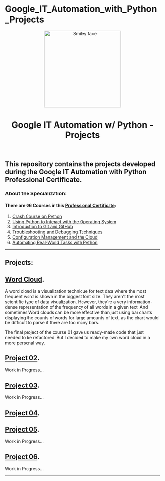 # Google_IT_Automation_with_Python_Projects
<p align="center">
  <a href="https://github.com/marcoshsq/Google_IT_Automation_with_Python_Projects">
    <img src="https://upload.wikimedia.org/wikipedia/commons/thumb/0/0a/Python.svg/2048px-Python.svg.png" alt="Smiley face" height="250" width="250">
  </a>
</p>
  <h1 align="center">Google IT Automation w/ Python - Projects</h1>
</div>
<br>
 
## This repository contains the projects developed during the Google IT Automation with Python Professional Certificate.

### About the Specialization:

#### There are 06 Courses in this [Professional Certificate](https://www.coursera.org/professional-certificates/google-it-automation):

01. [Crash Course on Python](https://www.coursera.org/learn/python-crash-course?specialization=google-it-automation)
02. [Using Python to Interact with the Operating System](https://www.coursera.org/learn/python-operating-system?specialization=google-it-automation)
03. [Introduction to Git and GitHub](https://www.coursera.org/learn/introduction-git-github?specialization=google-it-automation)
04. [Troubleshooting and Debugging Techniques](https://www.coursera.org/learn/troubleshooting-debugging-techniques?specialization=google-it-automation)
05. [Configuration Management and the Cloud](https://www.coursera.org/learn/configuration-management-cloud?specialization=google-it-automation)
06. [Automating Real-World Tasks with Python](https://www.coursera.org/learn/automating-real-world-tasks-python?specialization=google-it-automation)

---

## Projects:

## [Word Cloud](https://github.com/marcoshsq/Google_IT_Automation_with_Python_Projects/tree/main/01.%20Word%20Cloud).

A word cloud is a visualization technique for text data where the most frequent word is shown in the biggest font size. They aren't the most scientific type of data visualization. However, they're a very information-dense representation of the frequency of all words in a given text. And sometimes Word clouds can be more effective than just using bar charts displaying the counts of words for large amounts of text, as the chart would be difficult to parse if there are too many bars.

The final project of the course 01 gave us ready-made code that just needed to be refactored. But I decided to make my own word cloud in a more personal way.

## [Project 02]().

Work in Progress...

## [Project 03]().

Work in Progress...

## [Project 04]().

## [Project 05]().

Work in Progress...

## [Project 06]().

Work in Progress...

---
